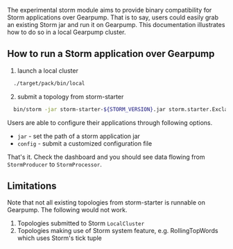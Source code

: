 The experimental storm module aims to provide binary compatibility for Storm applications over Gearpump. That is to say, users could easily grab an existing Storm jar and run it 
on Gearpump. This documentation illustrates how to do so in a local Gearpump cluster.

## How to run a Storm application over Gearpump 

  1. launch a local cluster

  ```bash
    ./target/pack/bin/local

  ```

  2. submit a topology from storm-starter

  ```bash
    bin/storm -jar storm-starter-${STORM_VERSION}.jar storm.starter.ExclamationTopology exclamation -config storm.yaml
  
  ```
  
  Users are able to configure their applications through following options. 
   * `jar` - set the path of a storm application jar
   * `config` - submit a customized configuration file
  
  That's it. Check the dashboard and you should see data flowing from `StormProducer` to `StormProcessor`.

## Limitations 

Note that not all existing topologies from storm-starter is runnable on Gearpump. The following would not work.

1. Topologies submitted to Storm `LocalCluster` 
2. Topologies making use of Storm system feature, e.g. RollingTopWords which uses Storm's tick tuple


